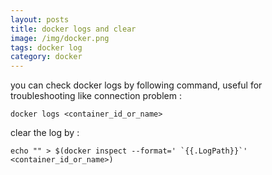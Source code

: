 ```yaml
---
layout: posts
title: docker logs and clear
image: /img/docker.png
tags: docker log
category: docker
---
```


you can check docker logs by following command, useful for troubleshooting like connection problem :

```
docker logs <container_id_or_name>
```

clear the log by :

```
echo "" > $(docker inspect --format=' `{{.LogPath}}`' <container_id_or_name>)
```
